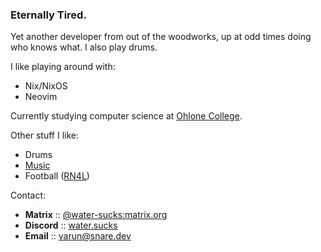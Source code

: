 ### Eternally Tired.

Yet another developer from out of the woodworks, up at odd times doing who knows
what. I also play drums.

I like playing around with:

- Nix/NixOS
- Neovim

Currently studying computer science at [Ohlone College](https://ohlone.edu).

Other stuff I like:

- Drums
- [Music](https://last.fm/user/water-sucks)
- Football ([RN4L](https://www.raiders.com/history/the-autumn-wind))

Contact:

- **Matrix** :: [@water-sucks:matrix.org](https://matrix.to/#/@water-sucks:matrix.org)
- **Discord** :: [water.sucks](https://discordapp.com/users/973667298068021378)
- **Email** :: [varun@snare.dev](mailto:varun@snare.dev)
